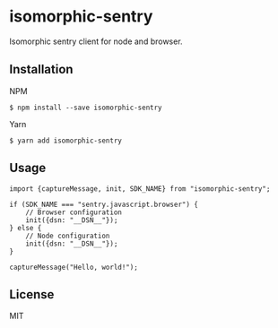 # isomorphic-sentry

Isomorphic sentry client for node and browser.

## Installation

NPM
```
$ npm install --save isomorphic-sentry
```

Yarn
```
$ yarn add isomorphic-sentry
```

## Usage

```
import {captureMessage, init, SDK_NAME} from "isomorphic-sentry";

if (SDK_NAME === "sentry.javascript.browser") {
    // Browser configuration
    init({dsn: "__DSN__"});
} else {
    // Node configuration
    init({dsn: "__DSN__"});
}

captureMessage("Hello, world!");
```

## License

MIT
